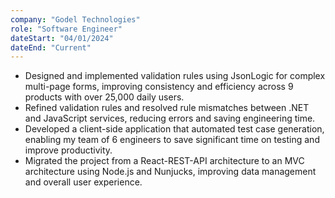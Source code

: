 ```yaml
---
company: "Godel Technologies"
role: "Software Engineer"
dateStart: "04/01/2024"
dateEnd: "Current"
---
```


- Designed and implemented validation rules using JsonLogic for complex multi-page forms, improving consistency and efficiency across 9 products with over 25,000 daily users.
- Refined validation rules and resolved rule mismatches between .NET and JavaScript services, reducing errors and saving engineering time.
- Developed a client-side application that automated test case generation, enabling my team of 6 engineers to save significant time on testing and improve productivity.
- Migrated the project from a React-REST-API architecture to an MVC architecture using Node.js and Nunjucks, improving data management and overall user experience.
